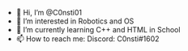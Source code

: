 - 👋 Hi, I’m @C0nsti01
- 👀 I’m interested in Robotics and OS
- 🌱 I’m currently learning C++ and HTML in School
- 📫 How to reach me: Discord: C0nsti#1602
